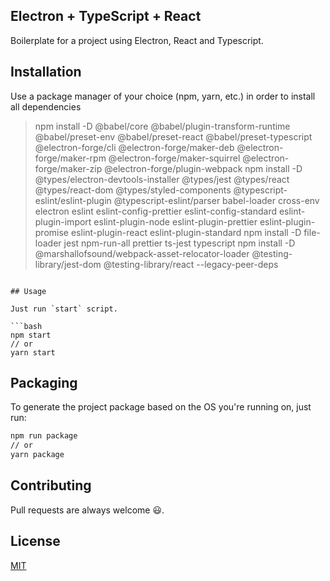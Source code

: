 ## Electron + TypeScript + React

Boilerplate for a project using Electron, React and Typescript.

## Installation

Use a package manager of your choice (npm, yarn, etc.) in order to install all dependencies

> npm install -D @babel/core @babel/plugin-transform-runtime @babel/preset-env @babel/preset-react @babel/preset-typescript @electron-forge/cli @electron-forge/maker-deb @electron-forge/maker-rpm @electron-forge/maker-squirrel @electron-forge/maker-zip @electron-forge/plugin-webpack
> npm install -D @types/electron-devtools-installer @types/jest @types/react @types/react-dom @types/styled-components @typescript-eslint/eslint-plugin @typescript-eslint/parser babel-loader cross-env electron eslint eslint-config-prettier eslint-config-standard eslint-plugin-import eslint-plugin-node eslint-plugin-prettier eslint-plugin-promise eslint-plugin-react eslint-plugin-standard
> npm install -D file-loader jest npm-run-all prettier ts-jest typescript
> npm install -D @marshallofsound/webpack-asset-relocator-loader @testing-library/jest-dom @testing-library/react --legacy-peer-deps
```

## Usage

Just run `start` script.

```bash
npm start
// or
yarn start
```

## Packaging

To generate the project package based on the OS you're running on, just run:

```bash
npm run package
// or
yarn package
```

## Contributing

Pull requests are always welcome 😃.

## License

[MIT](https://choosealicense.com/licenses/mit/)
